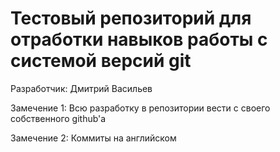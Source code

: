 # Тестовый репозиторий для отработки навыков работы с системой версий git

Разработчик: Дмитрий Васильев

Замечение 1: Всю разработку в репозитории вести с своего собственного github'a 

Замечение 2: Коммиты на английском
